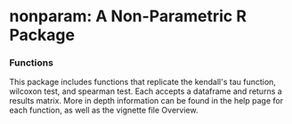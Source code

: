 # nonparam: A Non-Parametric R Package

### Functions

This package includes functions that replicate the kendall's tau function, wilcoxon test, and spearman test. Each accepts a dataframe and returns a results matrix. More in depth information can be found in the help page for each function, as well as the vignette file Overview.

